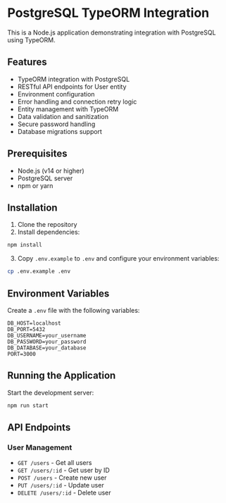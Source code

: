 # PostgreSQL TypeORM Integration

This is a Node.js application demonstrating integration with PostgreSQL using TypeORM.

## Features

- TypeORM integration with PostgreSQL
- RESTful API endpoints for User entity
- Environment configuration
- Error handling and connection retry logic
- Entity management with TypeORM
- Data validation and sanitization
- Secure password handling
- Database migrations support

## Prerequisites

- Node.js (v14 or higher)
- PostgreSQL server
- npm or yarn

## Installation

1. Clone the repository
2. Install dependencies:

```bash
npm install
```

3. Copy `.env.example` to `.env` and configure your environment variables:

```bash
cp .env.example .env
```

## Environment Variables

Create a `.env` file with the following variables:

```env
DB_HOST=localhost
DB_PORT=5432
DB_USERNAME=your_username
DB_PASSWORD=your_password
DB_DATABASE=your_database
PORT=3000
```

## Running the Application

Start the development server:

```bash
npm run start
```

## API Endpoints

### User Management

- `GET /users` - Get all users
- `GET /users/:id` - Get user by ID
- `POST /users` - Create new user
- `PUT /users/:id` - Update user
- `DELETE /users/:id` - Delete user

